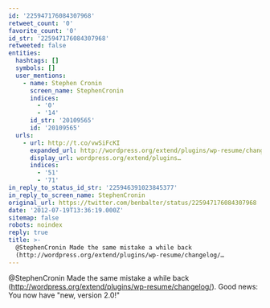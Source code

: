 ```yaml
---
id: '225947176084307968'
retweet_count: '0'
favorite_count: '0'
id_str: '225947176084307968'
retweeted: false
entities:
  hashtags: []
  symbols: []
  user_mentions:
    - name: Stephen Cronin
      screen_name: StephenCronin
      indices:
        - '0'
        - '14'
      id_str: '20109565'
      id: '20109565'
  urls:
    - url: http://t.co/vwSiFcKI
      expanded_url: http://wordpress.org/extend/plugins/wp-resume/changelog/
      display_url: wordpress.org/extend/plugins…
      indices:
        - '51'
        - '71'
in_reply_to_status_id_str: '225946391023845377'
in_reply_to_screen_name: StephenCronin
original_url: https://twitter.com/benbalter/status/225947176084307968
date: '2012-07-19T13:36:19.000Z'
sitemap: false
robots: noindex
reply: true
title: >-
  @StephenCronin Made the same mistake a while back
  (http://wordpress.org/extend/plugins/wp-resume/changelog/…
---
```


@StephenCronin Made the same mistake a while back (http://wordpress.org/extend/plugins/wp-resume/changelog/). Good news: You now have "new, version 2.0!"